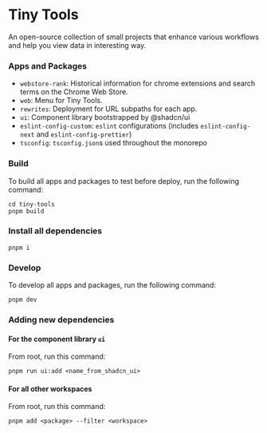# Tiny Tools

An open-source collection of small projects that enhance various workflows and help you view data in interesting way. 
### Apps and Packages

- `webstore-rank`: Historical information for chrome extensions and search terms on the Chrome Web Store. 
- `web`: Menu for Tiny Tools. 
- `rewrites`: Deployment for URL subpaths for each app.
- `ui`: Component library bootstrapped by @shadcn/ui
- `eslint-config-custom`: `eslint` configurations (includes `eslint-config-next` and `eslint-config-prettier`)
- `tsconfig`: `tsconfig.json`s used throughout the monorepo

### Build

To build all apps and packages to test before deploy, run the following command:

```
cd tiny-tools
pnpm build
```

### Install all dependencies
```
pnpm i
```

### Develop

To develop all apps and packages, run the following command:

```
pnpm dev
```

### Adding new dependencies
#### For the component library `ui`
From root, run this command:
```
pnpm run ui:add <name_from_shadcn_ui>
```
#### For all other workspaces
From root, run this command:
```
pnpm add <package> --filter <workspace>
```
